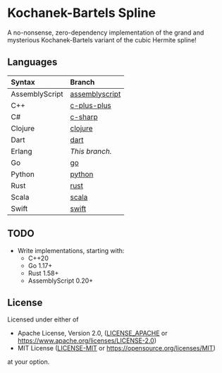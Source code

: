 # Kochanek-Bartels Spline

A no-nonsense, zero-dependency implementation of the grand and mysterious Kochanek-Bartels variant of the cubic Hermite spline!

## Languages

| Syntax         | Branch                                                                        |
| :------------- | :---------------------------------------------------------------------------- |
| AssemblyScript | [assemblyscript](https://github.com/allen-woods/kbspline/tree/assemblyscript) |
| C++            | [c-plus-plus](https://github.com/allen-woods/kbspline/tree/c-plus-plus)       |
| C#             | [c-sharp](https://github.com/allen-woods/kbspline/tree/c-sharp)               |
| Clojure        | [clojure](https://github.com/allen-woods/kbspline/tree/clojure)               |
| Dart           | [dart](https://github.com/allen-woods/kbspline/tree/dart)                     |
| Erlang         | _This branch._                                                                |
| Go             | [go](https://github.com/allen-woods/kbspline/tree/go)                         |
| Python         | [python](https://github.com/allen-woods/kbspline/tree/python)                 |
| Rust           | [rust](https://github.com/allen-woods/kbspline/tree/rust)                     |
| Scala          | [scala](https://github.com/allen-woods/kbspline/tree/scala)                   |
| Swift          | [swift](https://github.com/allen-woods/kbspline/tree/swift)                   |

## TODO

- Write implementations, starting with:
  - C++20
  - Go 1.17+
  - Rust 1.58+
  - AssemblyScript 0.20+

## License

Licensed under either of

- Apache License, Version 2.0, ([LICENSE_APACHE](LICENSES/LICENSE-APACHE) or <https://www.apache.org/licenses/LICENSE-2.0>)
- MIT License ([LICENSE-MIT](LICENSES/LICENSE-MIT) or <https://opensource.org/licenses/MIT>)

at your option.
